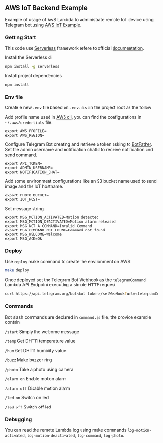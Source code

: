 ## AWS IoT Backend Example

Example of usage of AwS Lambda to administrate remote IoT device using Telegram bot using [AWS IoT Example](https://github.com/daaru00/aws-iot-example).

### Getting Start

This code use [Serverless](https://serverless.com/) framework refere to official [documentation](https://serverless.com/framework/docs/providers/aws/).

Install the Serverless cli
```bash
npm install -g serverless
```

Install project dependencies
```bash
npm install
```

### Env file

Create e new `.env` file based on `.env.dist`in the project root as the follow

Add profile name used in [AWS cli](http://docs.aws.amazon.com/cli/latest/userguide/cli-multiple-profiles.html),
you can find the configurations in `~/.aws/credentials` file.
```
export AWS_PROFILE=
export AWS_REGION=
```

Configure Telegram Bot creating and retrieve a token asking to [BotFather](https://telegram.me/BotFather).
Set the admin username and notification chatId to receive notification and send command.
```
export API_TOKEN=
export ADMIN_USERNAME=
export NOTIFICATION_CHAT=
```

Add some environment configurations like an S3 bucket name used to send image and the IoT hostname.
```
export PHOTO_BUCKET=
export IOT_HOST=
```

Set message string
```
export MSG_MOTION_ACTIVATED=Motion detected
export MSG_MOTION_DEACTIVATED=Motion alarm released
export MSG_NOT_A_COMMAND=Invalid Command
export MSG_COMMAND_NOT_FOUND=Command not found
export MSG_WELCOME=Welcome
export MSG_ACK=Ok
```

### Deploy

Use `deploy` make command to create the environment on AWS
```bash
make deploy
```

Once deployed set the Telegram Bot Webhook as the `telegramCommand` Lambda API Endpoint executing a simple HTTP request
```bash
curl https://api.telegram.org/bot<bot token>/setWebHook?url=<telegramCommand endpoint>
```

### Commands

Bot slash commands are declared in `command.js` file, the provide example contain

`/start`
Simply the welcome message

`/temp`
Get DHT11 temperature value

`/hum`
Get DHT11 humidity value

`/buzz`
Make buzzer ring

`/photo`
Take a photo using camera

`/alarm on`
Enable motion alarm

`/alarm off`
Disable motion alarm

`/led on`
Switch on led

`/led off`
Switch off led

### Debugging

You can read the remote Lambda log using make commands `log-motion-activated`, `log-motion-deactivated`, `log-command`, `log-photo`.
